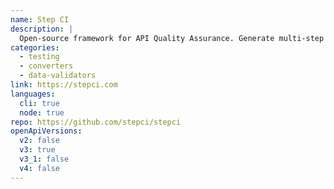 ```yaml
---
name: Step CI
description: |
  Open-source framework for API Quality Assurance. Generate multi-step test-scenarios from OpenAPI. Validate responses against description documents and more.
categories:
  - testing
  - converters
  - data-validators
link: https://stepci.com
languages:
  cli: true
  node: true
repo: https://github.com/stepci/stepci
openApiVersions:
  v2: false
  v3: true
  v3_1: false
  v4: false
---
```

